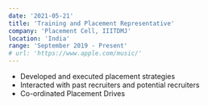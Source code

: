 ```yaml
---
date: '2021-05-21'
title: 'Training and Placement Representative'
company: 'Placement Cell, IIITDMJ'
location: 'India'
range: 'September 2019 - Present'
# url: 'https://www.apple.com/music/'
---
```


- Developed and executed placement strategies
- Interacted with past recruiters and potential recruiters
- Co-ordinated Placement Drives
